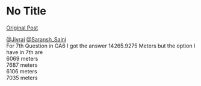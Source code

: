 # No Title

[Original Post](https://discourse.onlinedegree.iitm.ac.in/t/169283/35)

<p><a class="mention" href="/u/jivraj">@Jivraj</a> <a class="mention" href="/u/saransh_saini">@Saransh_Saini</a><br>
For 7th Question in GA6 I got the answer 14265.9275 Meters but the option I have in 7th are<br>
6069 meters<br>
7687 meters<br>
6106 meters<br>
7035 meters</p>
